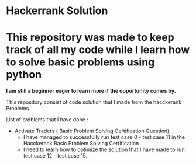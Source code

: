 # Hackerrank Solution
# This repository was made to keep track of all my code while I learn how to solve basic problems using python
**I am still a beginner eager to learn more if the opportunity comes by.**

This repository consist of code solution that I made from the hacckerank Problems.

List of problems that I have done :
* Activate Traders ( Basic Problem Solving Certification Question)
    - I have managed to successfully run test case 0 - test case 11 in the Hacckerank Basic Problem Solving Certification
    - I need to learn how to optimize the solution that I have made to run test case 12 - test case 15.
